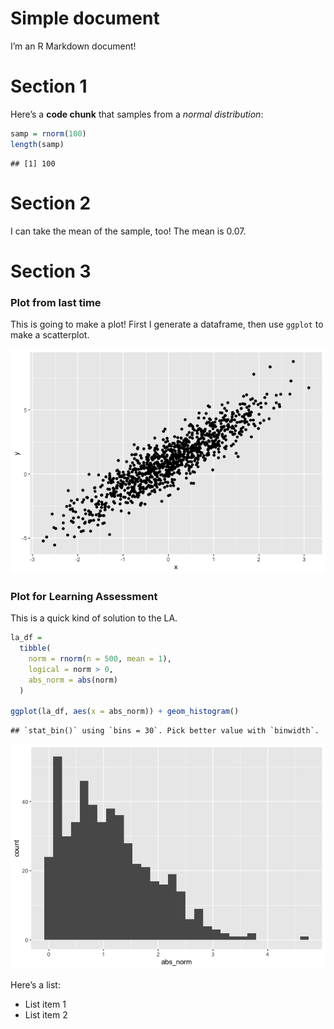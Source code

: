 Simple document
================

I’m an R Markdown document!

# Section 1

Here’s a **code chunk** that samples from a *normal distribution*:

``` r
samp = rnorm(100)
length(samp)
```

    ## [1] 100

# Section 2

I can take the mean of the sample, too! The mean is 0.07.

# Section 3

### Plot from last time

This is going to make a plot! First I generate a dataframe, then use
`ggplot` to make a scatterplot.

![](template_files/figure-gfm/chunk_scatterplot-1.png)<!-- -->

### Plot for Learning Assessment

This is a quick kind of solution to the LA.

``` r
la_df = 
  tibble(
    norm = rnorm(n = 500, mean = 1),
    logical = norm > 0,
    abs_norm = abs(norm)
  )

ggplot(la_df, aes(x = abs_norm)) + geom_histogram()
```

    ## `stat_bin()` using `bins = 30`. Pick better value with `binwidth`.

![](template_files/figure-gfm/unnamed-chunk-3-1.png)<!-- -->

Here’s a list:

-   List item 1
-   List item 2
